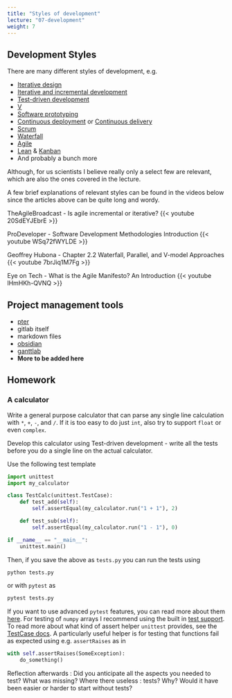 ```yaml
---
title: "Styles of development"
lecture: "07-development"
weight: 7
---
```


## Development Styles

There are many different styles of development, e.g.

- [Iterative design](https://en.wikipedia.org/wiki/Iterative_design)
- [Iterative and incremental development](https://en.wikipedia.org/wiki/Iterative_and_incremental_development)
- [Test-driven development](https://en.wikipedia.org/wiki/Test-driven_development)
- [V](https://en.wikipedia.org/wiki/V-model_(software_development))
- [Software prototyping](https://en.wikipedia.org/wiki/Software_prototyping)
- [Continuous deployment](https://en.wikipedia.org/wiki/Continuous_deployment) or [Continuous delivery](https://en.wikipedia.org/wiki/Continuous_delivery)
- [Scrum](https://en.wikipedia.org/wiki/Scrum_(software_development))
- [Waterfall](https://en.wikipedia.org/wiki/Waterfall_model)
- [Agile](https://en.wikipedia.org/wiki/Agile_software_development)
- [Lean](https://en.wikipedia.org/wiki/Lean_software_development) &
[Kanban](https://en.wikipedia.org/wiki/Kanban)
- And probably a bunch more

Although, for us scientists I believe really only a select few are relevant, which are also the ones covered
in the lecture.

A few brief explanations of relevant styles can be found in the videos below since the articles
above can be quite long and wordy.

TheAgileBroadcast - Is agile incremental or iterative?
{{< youtube 20SdEYJEbrE >}}


ProDeveloper - Software Development Methodologies Introduction
{{< youtube WSq72fWYLDE >}}


Geoffrey Hubona - Chapter 2.2 Waterfall, Parallel, and V-model Approaches
{{< youtube 7brJiq1M7Fg >}}


Eye on Tech - What is the Agile Manifesto? An Introduction 
{{< youtube lHmHKh-QVNQ >}}

## Project management tools

- [pter](https://vonshednob.cc/pter/)
- gitlab itself
- markdown files
- [obsidian](https://obsidian.md/)
- [ganttlab](https://www.ganttlab.com/)
- **More to be added here**


## Homework

### A calculator

Write a general purpose calculator that can parse any single line calculation with `*`, `+`, `-`,
and `/`. If it is too easy to do just `int`, also try to support `float` or even `complex`.

Develop this calculator using Test-driven development - write all the tests before you do a single
line on the actual calculator.

Use the following test template

```python
import unittest
import my_calculator

class TestCalc(unittest.TestCase):
    def test_add(self):
        self.assertEqual(my_calculator.run("1 + 1"), 2)

    def test_sub(self):
        self.assertEqual(my_calculator.run("1 - 1"), 0)

if __name__ == "__main__":
    unittest.main()
```

Then, if you save the above as `tests.py` you can run the tests using 

```bash
python tests.py
```

or with `pytest` as

```bash
pytest tests.py
```

If you want to use advanced `pytest` features, you can read more about them [here](https://docs.pytest.org/en/7.1.x/how-to/parametrize.html). For testing of `numpy` arrays I recommend using the built in [test support](https://numpy.org/doc/stable/reference/routines.testing.html). To read more about what kind of assert helper `unittest` provides, see the [TestCase docs](https://docs.python.org/3/library/unittest.html#unittest.TestCase.debug). A particularly useful helper is for testing that functions fail as expected using e.g. `assertRaises` as in

```python
with self.assertRaises(SomeException):
    do_something()
```

Reflection afterwards
: Did you anticipate all the aspects you needed to test? What was missing? Where there useless
: tests? Why? Would it have been easier or harder to start without tests?

